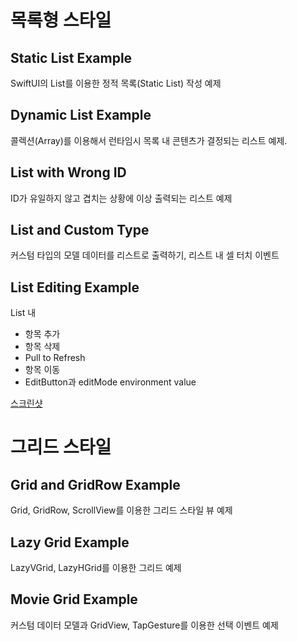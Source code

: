 # 목록형 스타일

## Static List Example

SwiftUI의 List를 이용한 정적 목록(Static List) 작성 예제

## Dynamic List Example

콜렉션(Array)를 이용해서 런타임시 목록 내 콘텐츠가 결정되는 리스트 예제.

## List with Wrong ID

ID가 유일하지 않고 겹치는 상황에 이상 출력되는 리스트 예제

## List and Custom Type

커스텀 타입의 모델 데이터를 리스트로 출력하기, 리스트 내 셀 터치 이벤트

## List Editing Example

List 내
- 항목 추가
- 항목 삭제
- Pull to Refresh
- 항목 이동
- EditButton과 editMode environment value

[스크린샷](./Resources/list-editing.png)

# 그리드 스타일

## Grid and GridRow Example

Grid, GridRow, ScrollView를 이용한 그리드 스타일 뷰 예제

## Lazy Grid Example

LazyVGrid, LazyHGrid를 이용한 그리드 예제


## Movie Grid Example

커스텀 데이터 모델과 GridView, TapGesture를 이용한 선택 이벤트 예제


